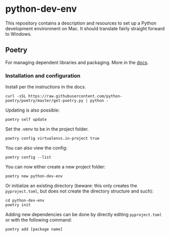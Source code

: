 # python-dev-env
This repository contains a description and resources to set up a Python development environment on Mac. It should translate fairly straight forward to Windows.

## Poetry
For managing dependent libraries and packaging. More in the [docs](https://python-poetry.org/docs/).

### Installation and configuration
Install per the instructions in the docs.

```
curl -sSL https://raw.githubusercontent.com/python-poetry/poetry/master/get-poetry.py | python -
```

Updating is also possible:
```
poetry self update
```

Set the .venv to be in the project folder.
```
poetry config virtualenvs.in-project true
```

You can also view the config:
```
poetry config --list
```

You can now either create a new project folder:
```
poetry new python-dev-env
```

Or initialize an existing directory (beware: this only creates the `pyproject.toml`, but does not create the directory structure and such):
```
cd python-dev-env
poetry init
```

Adding new dependencies can be done by directly editing `pyproject.toml` or with the following command:
```
poetry add [package name]
```

